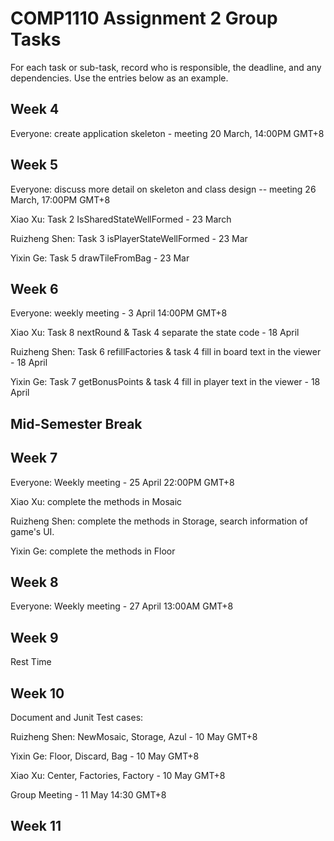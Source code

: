 # COMP1110 Assignment 2 Group Tasks

For each task or sub-task, record who is responsible, the deadline, and any dependencies.
Use the entries below as an example.

## Week 4

Everyone: create application skeleton - meeting 20 March, 14:00PM GMT+8

## Week 5

Everyone: discuss more detail on skeleton and class design -- meeting 26 March, 17:00PM GMT+8

Xiao Xu: Task 2 IsSharedStateWellFormed - 23 March

Ruizheng Shen: Task 3 isPlayerStateWellFormed - 23 Mar

Yixin Ge: Task 5 drawTileFromBag - 23 Mar


## Week 6

Everyone: weekly meeting - 3 April 14:00PM GMT+8

Xiao Xu: Task 8 nextRound & Task 4 separate the state code - 18 April

Ruizheng Shen: Task 6 refillFactories & task 4 fill in board text in the viewer - 18 April

Yixin Ge: Task 7 getBonusPoints & task 4 fill in player text in the viewer - 18 April


## Mid-Semester Break

## Week 7

Everyone: Weekly meeting - 25 April 22:00PM GMT+8

Xiao Xu: complete the methods in Mosaic

Ruizheng Shen: complete the methods in Storage, search information of game's UI.

Yixin Ge: complete the methods in Floor

## Week 8

Everyone: Weekly meeting - 27 April 13:00AM GMT+8

## Week 9

Rest Time

## Week 10

Document and Junit Test cases:

Ruizheng Shen: NewMosaic, Storage, Azul - 10 May GMT+8

Yixin Ge: Floor, Discard, Bag - 10 May GMT+8

Xiao Xu: Center, Factories, Factory - 10 May GMT+8

Group Meeting - 11 May 14:30 GMT+8

## Week 11
